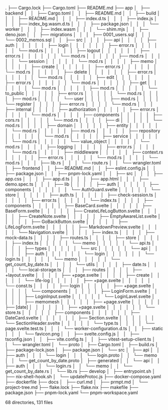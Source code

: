 .
├── Cargo.lock
├── Cargo.toml
├── README.md
├── app
│   ├── backend
│   │   ├── Cargo.toml
│   │   ├── README.md
│   │   ├── build
│   │   │   ├── README.md
│   │   │   ├── index.d.ts
│   │   │   ├── index.js
│   │   │   ├── index_bg.wasm.d.ts
│   │   │   ├── package.json
│   │   │   └── worker
│   │   │       ├── index.wasm
│   │   │       └── shim.mjs
│   │   ├── deno.json
│   │   ├── migrations
│   │   │   ├── 0001_users.sql
│   │   │   └── 0002_memos.sql
│   │   ├── src
│   │   │   ├── api
│   │   │   │   ├── auth
│   │   │   │   │   ├── login
│   │   │   │   │   │   ├── error.rs
│   │   │   │   │   │   └── mod.rs
│   │   │   │   │   ├── logout
│   │   │   │   │   │   ├── error.rs
│   │   │   │   │   │   └── mod.rs
│   │   │   │   │   ├── mod.rs
│   │   │   │   │   └── session
│   │   │   │   │       └── mod.rs
│   │   │   │   ├── memo
│   │   │   │   │   ├── create
│   │   │   │   │   │   ├── error.rs
│   │   │   │   │   │   └── mod.rs
│   │   │   │   │   ├── delete
│   │   │   │   │   │   ├── error.rs
│   │   │   │   │   │   └── mod.rs
│   │   │   │   │   ├── edit
│   │   │   │   │   │   ├── error.rs
│   │   │   │   │   │   └── mod.rs
│   │   │   │   │   ├── get
│   │   │   │   │   │   └── mod.rs
│   │   │   │   │   ├── mod.rs
│   │   │   │   │   └── to_public
│   │   │   │   │       ├── error.rs
│   │   │   │   │       └── mod.rs
│   │   │   │   ├── mod.rs
│   │   │   │   └── user
│   │   │   │       ├── mod.rs
│   │   │   │       └── register
│   │   │   │           ├── error.rs
│   │   │   │           └── mod.rs
│   │   │   ├── internal
│   │   │   │   ├── authorization
│   │   │   │   │   ├── error.rs
│   │   │   │   │   └── mod.rs
│   │   │   │   ├── components
│   │   │   │   │   ├── cors.rs
│   │   │   │   │   └── mod.rs
│   │   │   │   ├── di
│   │   │   │   │   └── mod.rs
│   │   │   │   ├── domain
│   │   │   │   │   ├── entity
│   │   │   │   │   │   └── mod.rs
│   │   │   │   │   ├── mod.rs
│   │   │   │   │   ├── repository
│   │   │   │   │   │   └── mod.rs
│   │   │   │   │   ├── service
│   │   │   │   │   │   └── mod.rs
│   │   │   │   │   └── value_object
│   │   │   │   │       └── mod.rs
│   │   │   │   ├── logging
│   │   │   │   │   ├── error.rs
│   │   │   │   │   └── mod.rs
│   │   │   │   ├── middleware
│   │   │   │   │   ├── context.rs
│   │   │   │   │   ├── error.rs
│   │   │   │   │   └── mod.rs
│   │   │   │   └── mod.rs
│   │   │   ├── lib.rs
│   │   │   └── route.rs
│   │   └── wrangler.toml
│   ├── frontend
│   │   ├── README.md
│   │   ├── eslint.config.js
│   │   ├── package.json
│   │   ├── pnpm-lock.yaml
│   │   ├── src
│   │   │   ├── app.css
│   │   │   ├── app.d.ts
│   │   │   ├── app.html
│   │   │   ├── demo.spec.ts
│   │   │   ├── lib
│   │   │   │   ├── auth
│   │   │   │   │   ├── components
│   │   │   │   │   │   └── AuthGuard.svelte
│   │   │   │   │   └── store
│   │   │   │   │       ├── auth.ts
│   │   │   │   │       ├── check-session.ts
│   │   │   │   │       ├── error.ts
│   │   │   │   │       └── index.ts
│   │   │   │   ├── components
│   │   │   │   │   ├── BaseCard.svelte
│   │   │   │   │   ├── BaseForm.svelte
│   │   │   │   │   ├── CreateLifeLogButton.svelte
│   │   │   │   │   ├── CreateNote.svelte
│   │   │   │   │   ├── EmptyAwareList.svelte
│   │   │   │   │   ├── GoBackButton.svelte
│   │   │   │   │   ├── LifeLogForm.svelte
│   │   │   │   │   ├── MarkdownPreview.svelte
│   │   │   │   │   └── Navigation.svelte
│   │   │   │   ├── index.ts
│   │   │   │   ├── mock-data.ts
│   │   │   │   ├── routes.ts
│   │   │   │   ├── store
│   │   │   │   │   ├── index.ts
│   │   │   │   │   └── memo
│   │   │   │   │       └── api.ts
│   │   │   │   ├── types
│   │   │   │   │   └── src
│   │   │   │   │       └── api
│   │   │   │   │           ├── auth
│   │   │   │   │           │   └── login
│   │   │   │   │           │       └── login.ts
│   │   │   │   │           └── memo
│   │   │   │   │               └── get_count_by_date.ts
│   │   │   │   └── utils
│   │   │   │       ├── date.ts
│   │   │   │       └── local-storage.ts
│   │   │   ├── routes
│   │   │   │   ├── +layout.svelte
│   │   │   │   ├── +page.svelte
│   │   │   │   ├── create
│   │   │   │   │   └── life-log
│   │   │   │   │       ├── +page.svelte
│   │   │   │   │       └── const.ts
│   │   │   │   ├── login
│   │   │   │   │   ├── +page.svelte
│   │   │   │   │   └── components
│   │   │   │   │       ├── LoginForm.svelte
│   │   │   │   │       ├── LoginInput.svelte
│   │   │   │   │       └── LoginLavel.svelte
│   │   │   │   ├── memomesh
│   │   │   │   │   ├── +page.svelte
│   │   │   │   │   ├── [date]
│   │   │   │   │   │   ├── +page.svelte
│   │   │   │   │   │   └── store.ts
│   │   │   │   │   ├── components
│   │   │   │   │   │   ├── DateCard.svelte
│   │   │   │   │   │   ├── Section.svelte
│   │   │   │   │   │   └── SectionHeader.svelte
│   │   │   │   │   └── type.ts
│   │   │   │   └── page.svelte.test.ts
│   │   │   └── worker-configuration.d.ts
│   │   ├── static
│   │   │   └── favicon.png
│   │   ├── svelte.config.js
│   │   ├── tsconfig.json
│   │   ├── vite.config.ts
│   │   ├── vitest-setup-client.ts
│   │   └── wrangler.toml
│   └── proto
│       ├── Cargo.toml
│       ├── build.rs
│       ├── package-lock.json
│       ├── package.json
│       └── src
│           ├── api
│           │   ├── auth
│           │   │   └── login
│           │   │       └── login.proto
│           │   └── memo
│           │       └── get_count_by_date.proto
│           ├── generated
│           │   └── api
│           │       ├── auth
│           │       │   └── login.rs
│           │       └── memo
│           │           └── get_count_by_date.rs
│           └── lib.rs
├── develop
│   ├── entrypoint.sh
│   ├── nix-shell-hook.sh
│   └── updateProtoc.js
├── docker-compose.yaml
├── dockerfile
├── docs
│   ├── curl.md
│   ├── prmpt.md
│   └── project-tree.md
├── flake.lock
├── flake.nix
├── makefile
├── package.json
├── pnpm-lock.yaml
└── pnpm-workspace.yaml

68 directories, 131 files
